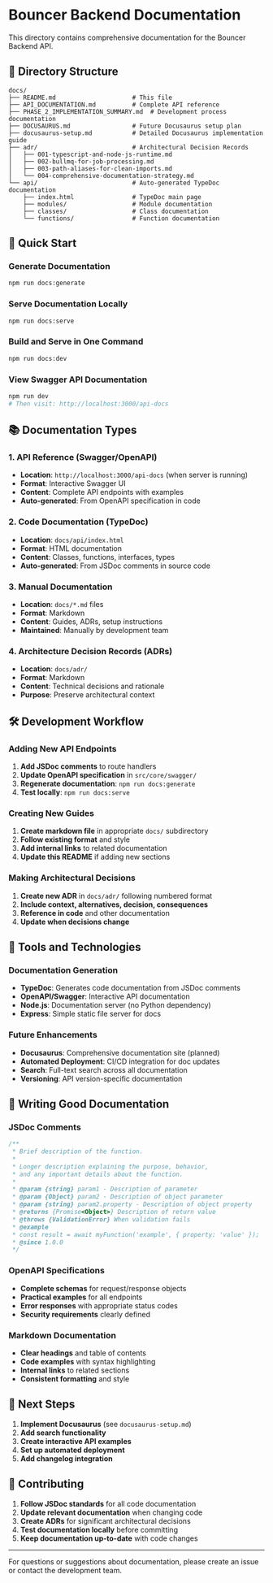 # Bouncer Backend Documentation

This directory contains comprehensive documentation for the Bouncer Backend API.

## 📁 Directory Structure

```
docs/
├── README.md                     # This file
├── API_DOCUMENTATION.md          # Complete API reference
├── PHASE_2_IMPLEMENTATION_SUMMARY.md  # Development process documentation
├── DOCUSAURUS.md                 # Future Docusaurus setup plan
├── docusaurus-setup.md           # Detailed Docusaurus implementation guide
├── adr/                          # Architectural Decision Records
│   ├── 001-typescript-and-node-js-runtime.md
│   ├── 002-bullmq-for-job-processing.md
│   ├── 003-path-aliases-for-clean-imports.md
│   └── 004-comprehensive-documentation-strategy.md
└── api/                          # Auto-generated TypeDoc documentation
    ├── index.html                # TypeDoc main page
    ├── modules/                  # Module documentation
    ├── classes/                  # Class documentation
    └── functions/                # Function documentation
```

## 🚀 Quick Start

### Generate Documentation

```bash
npm run docs:generate
```

### Serve Documentation Locally

```bash
npm run docs:serve
```

### Build and Serve in One Command

```bash
npm run docs:dev
```

### View Swagger API Documentation

```bash
npm run dev
# Then visit: http://localhost:3000/api-docs
```

## 📚 Documentation Types

### 1. API Reference (Swagger/OpenAPI)

- **Location**: `http://localhost:3000/api-docs` (when server is running)
- **Format**: Interactive Swagger UI
- **Content**: Complete API endpoints with examples
- **Auto-generated**: From OpenAPI specification in code

### 2. Code Documentation (TypeDoc)

- **Location**: `docs/api/index.html`
- **Format**: HTML documentation
- **Content**: Classes, functions, interfaces, types
- **Auto-generated**: From JSDoc comments in source code

### 3. Manual Documentation

- **Location**: `docs/*.md` files
- **Format**: Markdown
- **Content**: Guides, ADRs, setup instructions
- **Maintained**: Manually by development team

### 4. Architecture Decision Records (ADRs)

- **Location**: `docs/adr/`
- **Format**: Markdown
- **Content**: Technical decisions and rationale
- **Purpose**: Preserve architectural context

## 🛠️ Development Workflow

### Adding New API Endpoints

1. **Add JSDoc comments** to route handlers
2. **Update OpenAPI specification** in `src/core/swagger/`
3. **Regenerate documentation**: `npm run docs:generate`
4. **Test locally**: `npm run docs:serve`

### Creating New Guides

1. **Create markdown file** in appropriate `docs/` subdirectory
2. **Follow existing format** and style
3. **Add internal links** to related documentation
4. **Update this README** if adding new sections

### Making Architectural Decisions

1. **Create new ADR** in `docs/adr/` following numbered format
2. **Include context, alternatives, decision, consequences**
3. **Reference in code** and other documentation
4. **Update when decisions change**

## 🔧 Tools and Technologies

### Documentation Generation

- **TypeDoc**: Generates code documentation from JSDoc comments
- **OpenAPI/Swagger**: Interactive API documentation
- **Node.js**: Documentation server (no Python dependency)
- **Express**: Simple static file server for docs

### Future Enhancements

- **Docusaurus**: Comprehensive documentation site (planned)
- **Automated Deployment**: CI/CD integration for doc updates
- **Search**: Full-text search across all documentation
- **Versioning**: API version-specific documentation

## 📖 Writing Good Documentation

### JSDoc Comments

```typescript
/**
 * Brief description of the function.
 *
 * Longer description explaining the purpose, behavior,
 * and any important details about the function.
 *
 * @param {string} param1 - Description of parameter
 * @param {Object} param2 - Description of object parameter
 * @param {string} param2.property - Description of object property
 * @returns {Promise<Object>} Description of return value
 * @throws {ValidationError} When validation fails
 * @example
 * const result = await myFunction('example', { property: 'value' });
 * @since 1.0.0
 */
```

### OpenAPI Specifications

- **Complete schemas** for request/response objects
- **Practical examples** for all endpoints
- **Error responses** with appropriate status codes
- **Security requirements** clearly defined

### Markdown Documentation

- **Clear headings** and table of contents
- **Code examples** with syntax highlighting
- **Internal links** to related sections
- **Consistent formatting** and style

## 🚀 Next Steps

1. **Implement Docusaurus** (see `docusaurus-setup.md`)
2. **Add search functionality**
3. **Create interactive API examples**
4. **Set up automated deployment**
5. **Add changelog integration**

## 🤝 Contributing

1. **Follow JSDoc standards** for all code documentation
2. **Update relevant documentation** when changing code
3. **Create ADRs** for significant architectural decisions
4. **Test documentation locally** before committing
5. **Keep documentation up-to-date** with code changes

---

For questions or suggestions about documentation, please create an issue or
contact the development team.
